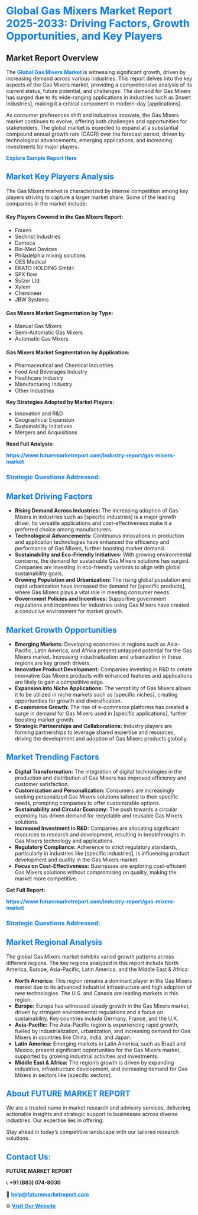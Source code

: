 <h1 style="color: #007BFF;">Global Gas Mixers Market Report 2025-2033: Driving Factors, Growth Opportunities, and Key Players</h1>

<section id="overview">
<h2>Market Report Overview</h2>
<p>The <a href="https://www.futuremarketreport.com/industry-report/gas-mixers-market" style="color: #007BFF; text-decoration: none;"><strong>Global Gas Mixers Market</strong></a> is witnessing significant growth, driven by increasing demand across various industries. This report delves into the key aspects of the Gas Mixers market, providing a comprehensive analysis of its current status, future potential, and challenges. The demand for Gas Mixers has surged due to its wide-ranging applications in industries such as [insert industries], making it a critical component in modern-day [applications].</p>
<p>As consumer preferences shift and industries innovate, the Gas Mixers market continues to evolve, offering both challenges and opportunities for stakeholders. The global market is expected to expand at a substantial compound annual growth rate (CAGR) over the forecast period, driven by technological advancements, emerging applications, and increasing investments by major players.</p>
</section>

<section id="overview">
<p><a href="https://www.futuremarketreport.com/request-sample/reportId=104027" style="color: #007BFF; text-decoration: none;"><strong>Explore Sample Report Here</strong></a></p>
</section>

<section id="key-players">
<h2 style="color: #007BFF;">Market Key Players Analysis</h2>
<p>The Gas Mixers market is characterized by intense competition among key players striving to capture a larger market share. Some of the leading companies in the market include:</p>
<h4>Key Players Covered in the Gas Mixers Report:</h4>
<ul><li>Foures</li><li>Sechrist Industries</li><li>Dameca</li><li>Bio-Med Devices</li><li>Philadelphia mixing solutions</li><li>OES Medical</li><li>EKATO HOLDING GmbH</li><li>SPX flow</li><li>Sulzer Ltd</li><li>Xylem</li><li>Chemineer</li><li>JBW Systems</li></ul>
<h4>Gas Mixers Market Segmentation by Type:</h4>
<ul><li>Manual Gas Mixers</li><li>Semi-Automatic Gas Mixers</li><li>Automatic Gas Mixers</li></ul>

<h4>Gas Mixers Market Segmentation by Application:</h4>
<ul><li>Pharmaceutical and Chemical Industries</li><li>Food And Beverages Industry</li><li>Healthcare Industry</li><li>Manufacturing Industry</li><li>Other Industries</li></ul>
<p><strong>Key Strategies Adopted by Market Players:</strong></p>
<ul>
<li>Innovation and R&D</li>
<li>Geographical Expansion</li>
<li>Sustainability Initiatives</li>
<li>Mergers and Acquisitions</li>
</ul>
</section>

<section>
<p><strong>Read Full Analysis: </strong></p><a href="https://www.futuremarketreport.com/industry-report/gas-mixers-market" style="color: #007BFF; text-decoration: none;"><strong>https://www.futuremarketreport.com/industry-report/gas-mixers-market</strong></a>
<h3 style="color: #007BFF;">Strategic Questions Addressed:</h3>
</section>

<section id="driving-factors">
<h2 style="color: #007BFF;">Market Driving Factors</h2>
<ul>
<li><strong>Rising Demand Across Industries:</strong> The increasing adoption of Gas Mixers in industries such as [specific industries] is a major growth driver. Its versatile applications and cost-effectiveness make it a preferred choice among manufacturers.</li>
<li><strong>Technological Advancements:</strong> Continuous innovations in production and application technologies have enhanced the efficiency and performance of Gas Mixers, further boosting market demand.</li>
<li><strong>Sustainability and Eco-Friendly Initiatives:</strong> With growing environmental concerns, the demand for sustainable Gas Mixers solutions has surged. Companies are investing in eco-friendly variants to align with global sustainability goals.</li>
<li><strong>Growing Population and Urbanization:</strong> The rising global population and rapid urbanization have increased the demand for [specific products], where Gas Mixers plays a vital role in meeting consumer needs.</li>
<li><strong>Government Policies and Incentives:</strong> Supportive government regulations and incentives for industries using Gas Mixers have created a conducive environment for market growth.</li>
</ul>
</section>

<section id="growth-opportunities">
<h2 style="color: #007BFF;">Market Growth Opportunities</h2>
<ul>
<li><strong>Emerging Markets:</strong> Developing economies in regions such as Asia-Pacific, Latin America, and Africa present untapped potential for the Gas Mixers market. Increasing industrialization and urbanization in these regions are key growth drivers.</li>
<li><strong>Innovative Product Development:</strong> Companies investing in R&D to create innovative Gas Mixers products with enhanced features and applications are likely to gain a competitive edge.</li>
<li><strong>Expansion into Niche Applications:</strong> The versatility of Gas Mixers allows it to be utilized in niche markets such as [specific niches], creating opportunities for growth and diversification.</li>
<li><strong>E-commerce Growth:</strong> The rise of e-commerce platforms has created a surge in demand for Gas Mixers used in [specific applications], further boosting market growth.</li>
<li><strong>Strategic Partnerships and Collaborations:</strong> Industry players are forming partnerships to leverage shared expertise and resources, driving the development and adoption of Gas Mixers products globally.</li>
</ul>
</section>

<section id="trending-factors">
<h2 style="color: #007BFF;">Market Trending Factors</h2>
<ul>
<li><strong>Digital Transformation:</strong> The integration of digital technologies in the production and distribution of Gas Mixers has improved efficiency and customer satisfaction.</li>
<li><strong>Customization and Personalization:</strong> Consumers are increasingly seeking personalized Gas Mixers solutions tailored to their specific needs, prompting companies to offer customizable options.</li>
<li><strong>Sustainability and Circular Economy:</strong> The push towards a circular economy has driven demand for recyclable and reusable Gas Mixers solutions.</li>
<li><strong>Increased Investment in R&D:</strong> Companies are allocating significant resources to research and development, resulting in breakthroughs in Gas Mixers technology and applications.</li>
<li><strong>Regulatory Compliance:</strong> Adherence to strict regulatory standards, particularly in industries like [specific industries], is influencing product development and quality in the Gas Mixers market.</li>
<li><strong>Focus on Cost-Effectiveness:</strong> Businesses are exploring cost-efficient Gas Mixers solutions without compromising on quality, making the market more competitive.</li>
</ul>
</section>

<section>
<p><strong>Get Full Report: </strong></p><a href="https://www.futuremarketreport.com/industry-report/gas-mixers-market" style="color: #007BFF; text-decoration: none;"><strong>https://www.futuremarketreport.com/industry-report/gas-mixers-market</strong></a>
<h3 style="color: #007BFF;">Strategic Questions Addressed:</h3>
</section>


<section id="regional-analysis">
<h2 style="color: #007BFF;">Market Regional Analysis</h2>
<p>The global Gas Mixers market exhibits varied growth patterns across different regions. The key regions analyzed in this report include North America, Europe, Asia-Pacific, Latin America, and the Middle East & Africa:</p>
<ul>
<li><strong>North America:</strong> This region remains a dominant player in the Gas Mixers market due to its advanced industrial infrastructure and high adoption of new technologies. The U.S. and Canada are leading markets in this region.</li>
<li><strong>Europe:</strong> Europe has witnessed steady growth in the Gas Mixers market, driven by stringent environmental regulations and a focus on sustainability. Key countries include Germany, France, and the U.K.</li>
<li><strong>Asia-Pacific:</strong> The Asia-Pacific region is experiencing rapid growth, fueled by industrialization, urbanization, and increasing demand for Gas Mixers in countries like China, India, and Japan.</li>
<li><strong>Latin America:</strong> Emerging markets in Latin America, such as Brazil and Mexico, present significant opportunities for the Gas Mixers market, supported by growing industrial activities and investments.</li>
<li><strong>Middle East & Africa:</strong> The region’s growth is driven by expanding industries, infrastructure development, and increasing demand for Gas Mixers in sectors like [specific sectors].</li>
</ul>
</section>

<footer>
<h2 style="color: #007BFF;">About FUTURE MARKET REPORT</h2>
<p>We are a trusted name in market research and advisory services, delivering actionable insights and strategic support to businesses across diverse industries. Our expertise lies in offering:</p>

<p>Stay ahead in today’s competitive landscape with our tailored research solutions.</p>

<h2 style="color: #007BFF;">Contact Us:</h2>
<p><strong>FUTURE MARKET REPORT</strong></p>
<p>📞 <strong>+91 (883) 074-8030</strong></p>
<p>📧 <strong><a href="mailto:help@futuremarketreport.com" style="color: #007BFF;">help@futuremarketreport.com</a></strong></p>
<p>🌐 <strong><a href="https://www.futuremarketreport.com/" style="color: #007BFF;">Visit Our Website</a></strong></p>
</footer>
